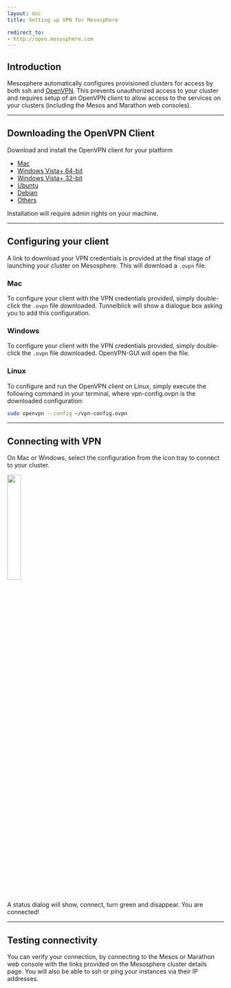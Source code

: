 ```yaml
---
layout: doc
title: Setting up VPN for Mesosphere

redirect_to:
- http://open.mesosphere.com
---
```


## Introduction
Mesosphere automatically configures provisioned clusters for access by both ssh and [OpenVPN](https://openvpn.net/). This prevents unauthorized access to your cluster and requires setup of an OpenVPN client to allow access to the services on your clusters (including the Mesos and Marathon web consoles).

***
## Downloading the OpenVPN Client

Download and install the OpenVPN client for your platform

* [Mac](http://sourceforge.net/projects/tunnelblick/files/All%20files/Tunnelblick_3.4.3_build_4055.4198.dmg/download)
* [Windows Vista+ 64-bit](http://swupdate.openvpn.org/community/releases/openvpn-install-2.3.4-I603-x86_64.exe)
* [Windows Vista+ 32-bit](http://swupdate.openvpn.org/community/releases/openvpn-install-2.3.4-I603-i686.exe)
* [Ubuntu](https://help.ubuntu.com/community/OpenVPN)
* [Debian](https://wiki.debian.org/OpenVPN)
* [Others](https://openvpn.net/index.php/open-source/downloads.html)

Installation will require admin rights on your machine.

***
## Configuring your client

A link to download your VPN credentials is provided at the final stage of launching your cluster on Mesosphere.  This will download a `.ovpn` file.

### Mac

To configure your client with the VPN credentials provided, simply double-click the `.ovpn` file downloaded. Tunnelblick will show a dialogue box asking you to add this configuration.

### Windows
To configure your client with the VPN credentials provided, simply double-click the `.ovpn` file downloaded. OpenVPN-GUI will open the file.

### Linux

To configure and run the OpenVPN client on Linux, simply execute the following command in your terminal, where vpn-config.ovpn is the downloaded configuration:

```sh
sudo openvpn --config ~/vpn-config.ovpn
```

***
## Connecting with VPN

On Mac or Windows, select the configuration from the icon tray to connect to your cluster.

<img src="{% asset_path vpn-selection.png %}" width="25%"  >

A status dialog will show, connect, turn green and disappear.  You are connected!

***
## Testing connectivity

You can verify your connection, by connecting to the Mesos or Marathon web console with the links provided on the Mesosphere cluster details page.  You will also be able to ssh or ping your instances via their IP addresses.
